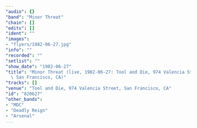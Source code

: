 ```yaml
---
"audio": {}
"band": "Minor Threat"
"chain": []
"edits": []
"ident": ""
"images":
- "flyers/1982-06-27.jpg"
"info": ""
"recorded": ""
"setlist": ""
"show_date": "1982-06-27"
"title": "Minor Threat (live, 1982-06-27: Tool and Die, 974 Valencia Street,\
  \ San Francisco, CA)"
"tracks": []
"venue": "Tool and Die, 974 Valencia Street, San Francisco, CA"
"id": "820627"
"other_bands":
- "MDC"
- "Deadly Reign"
- "Arsenal"
...
```

